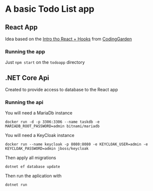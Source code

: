 # A basic Todo List app

## React App

Idea based on the [Intro tho React + Hooks](https://github.com/CodingGarden/intro-react-hooks-todo) from [CodingGarden](https://github.com/CodingGarden)

### Running the app

Just `npm start` on the `todoapp` directory

## .NET Core Api

Created to provide access to database to the React app

### Running the api

You will need a MariaDb instance

`docker run -d -p 3306:3306 --name taskdb -e MARIADB_ROOT_PASSWORD=admin bitnami/mariadb`

You will need a KeyCloak instance

`docker run --name keycloak -p 8080:8080 -e KEYCLOAK_USER=admin -e KEYCLOAK_PASSWORD=admin jboss/keycloak`

Then apply all migrations

`dotnet ef database update`

Then run the aplication with

`dotnet run`

